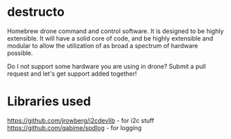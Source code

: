 destructo
=========
Homebrew drone command and control software.  It is designed to be highly extensible.  It will have a solid core of code, and be highly extensible and modular to allow the utilization of as broad a spectrum of hardware possible.

Do I not support some hardware you are using in drone?  Submit a pull request and let's get support added together!

Libraries used
==============
https://github.com/jrowberg/i2cdevlib - for i2c stuff
https://github.com/gabime/spdlog - for logging
